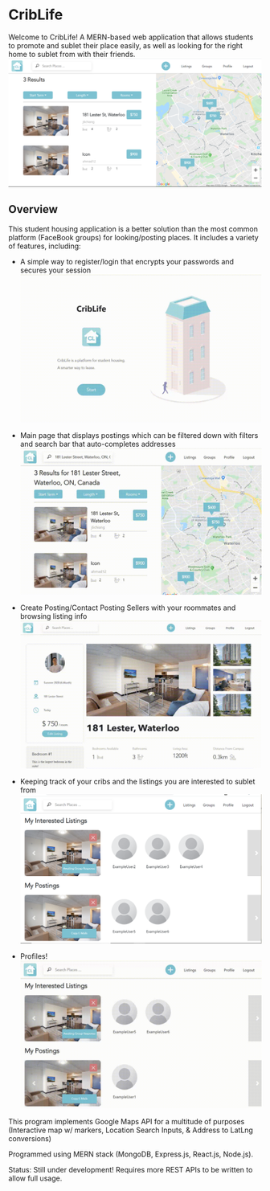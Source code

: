 # CribLife
Welcome to CribLife! A MERN-based web application that allows students to promote and sublet their place easily, as well as looking for the right home to sublet from with their friends. 
![Alt Text](https://github.com/GrandpaBear/CribLife/blob/master/img/criblife.png)

## Overview
This student housing application is a better solution than the most common platform (FaceBook groups) for looking/posting places. It includes a variety of features, including:


- A simple way to register/login that encrypts your passwords and secures your session
![Alt Text](https://github.com/GrandpaBear/CribLife/blob/master/img/login.gif)



- Main page that displays postings which can be filtered down with filters and search bar that auto-completes addresses
![Alt Text](https://github.com/GrandpaBear/CribLife/blob/master/img/main.gif)



- Create Posting/Contact Posting Sellers with your roommates and browsing listing info
![Alt Text](https://github.com/GrandpaBear/CribLife/blob/master/img/listing.gif)



- Keeping track of your cribs and the listings you are interested to sublet from
![Alt Text](https://github.com/GrandpaBear/CribLife/blob/master/img/groups.png)



- Profiles!
![Alt Text](https://github.com/GrandpaBear/CribLife/blob/master/img/profile.gif)

This program implements Google Maps API for a multitude of purposes (Interactive map w/ markers, Location Search Inputs, & Address to LatLng conversions)

Programmed using MERN stack (MongoDB, Express.js, React.js, Node.js).

Status:
Still under development! Requires more REST APIs to be written to allow full usage.
